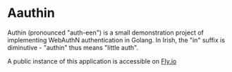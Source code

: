 # Aauthin

Authin (pronounced "auth-een") is a small demonstration project of implementing WebAuthN authentication in Golang. In Irish, the "in" suffix is diminutive - "authin" thus means "little auth".

A public instance of this application is accessible on [Fly.io](https://authin.fly.dev)

